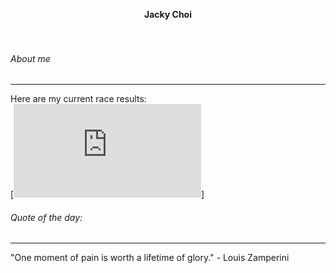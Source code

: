 <p align="center">
  <b>Jacky Choi</b><br>
    <br><br>
  </p>
  
###### About me
---

 Here are my current race results:  
 [![Direct Athletics](https://www.directathletics.com/athletes/track/6574478.html)]


###### Quote of the day:
---
"One moment of pain is worth a lifetime of glory." - Louis Zamperini
